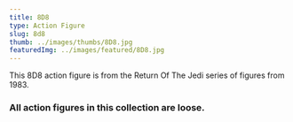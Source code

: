 ```yaml
---
title: 8D8
type: Action Figure
slug: 8d8
thumb: ../images/thumbs/8D8.jpg
featuredImg: ../images/featured/8D8.jpg
---
```


This 8D8 action figure is from the Return Of The Jedi series of figures from 1983.  

### All action figures in this collection are loose.